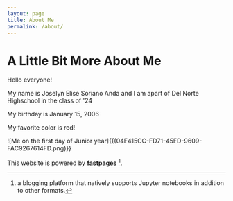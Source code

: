 ```yaml
---
layout: page
title: About Me
permalink: /about/
---
```

# A Little Bit More About Me
Hello everyone! 

My name is Joselyn Elise Soriano Anda and I am apart of Del Norte Highschool in the class of '24 

My birthday is January 15, 2006

My favorite color is red!


![Me on the first day of Junior year]{{(04F415CC-FD71-45FD-9609-FAC9267614FD.png)}}

This website is powered by **[fastpages](https://github.com/fastai/fastpages)** [^1].



[^1]:a blogging platform that natively supports Jupyter notebooks in addition to other formats.
